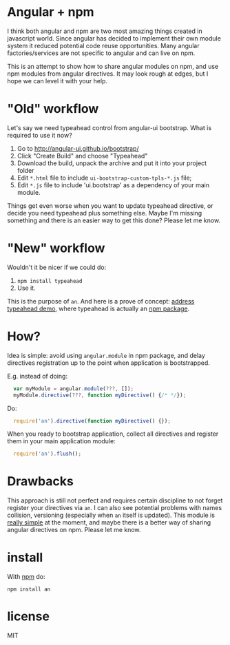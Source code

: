 # Angular + npm

I think both angular and npm are two most amazing things created in javascript world. Since angular has decided to implement their own module system it reduced potential code reuse opportunities. Many angular factories/services are not specific to angular and can live on npm.

This is an attempt to show how to share angular modules on npm, and use npm modules from angular directives. It may look rough at edges, but I hope we can level it with your help.

# "Old" workflow

Let's say we need typeahead control from angular-ui bootstrap. What is required to use it now?

1. Go to http://angular-ui.github.io/bootstrap/
2. Click "Create Build" and choose "Typeahead"
3. Download the build, unpack the archive and put it into your project folder
4. Edit `*.html` file to include `ui-bootstrap-custom-tpls-*.js` file;
5. Edit `*.js` file to include 'ui.bootstrap' as a dependency of your main module.

Things get even worse when you want to update typeahead directive, or decide you need typeahead plus something else. Maybe I'm missing something and there is an easier way to get this done? Please let me know. 

# "New" workflow

Wouldn't it be nicer if we could do:

1. `npm install typeahead`
2. Use it.

This is the purpose of `an`. And here is a prove of concept: [address typeahead demo](http://anvaka.github.io/typeahead.demo/), where typeahead is actually an [npm package](https://github.com/anvaka/typeahead.an).

# How?

Idea is simple: avoid using `angular.module` in npm package, and delay directives registration up to the point when application is bootstrapped.

E.g. instead of doing:

``` js
  var myModule = angular.module(???, []);
  myModule.directive(???, function myDirective() {/* */});
```

Do:

``` js
  require('an').directive(function myDirective() {});
```

When you ready to bootstrap application, collect all directives and register them in your main application module:

``` js
  require('an').flush();
```


# Drawbacks

This approach is still not perfect and requires certain discipline to not forget register your directives via `an`. I can also see potential problems with names collision, versioning (especially when `an` itself is updated). This module is [really simple](https://github.com/anvaka/an/blob/master/index.js) at the moment, and maybe there is a better way of sharing angular directives on npm. Please let me know.

# install

With [npm](https://npmjs.org) do:

```
npm install an
```

# license

MIT
